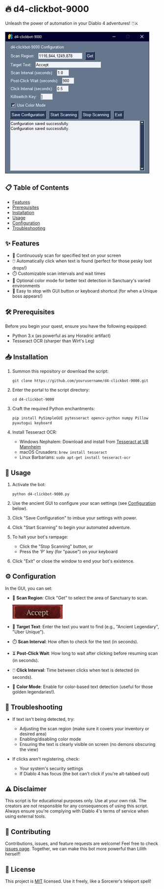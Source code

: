 # 🔥 d4-clickbot-9000

Unleash the power of automation in your Diablo 4 adventures! 🖱️⚔️

![d4-clickbot-9000 Main Interface](images/main-interface.png)

## 📋 Table of Contents
- [Features](#features)
- [Prerequisites](#prerequisites)
- [Installation](#installation)
- [Usage](#usage)
- [Configuration](#configuration)
- [Troubleshooting](#troubleshooting)

## ✨ Features

- 🔄 Continuously scan for specified text on your screen
- 🖱️ Automatically click when text is found (perfect for those pesky loot drops!)
- ⏱️ Customizable scan intervals and wait times
- 🎨 Optional color mode for better text detection in Sanctuary's varied environments
- 🛑 Easy to stop with GUI button or keyboard shortcut (for when a Unique boss appears!)

## 🛠️ Prerequisites

Before you begin your quest, ensure you have the following equipped:
- Python 3.x (as powerful as any Horadric artifact)
- Tesseract OCR (sharper than Wirt's Leg)

## 📥 Installation

1. Summon this repository or download the script:
   ```
   git clone https://github.com/yourusername/d4-clickbot-9000.git
   ```

2. Enter the portal to the script directory:
   ```
   cd d4-clickbot-9000
   ```

3. Craft the required Python enchantments:
   ```
   pip install PySimpleGUI pytesseract opencv-python numpy Pillow pyautogui keyboard
   ```

4. Install Tesseract OCR:
   - Windows Nephalem: Download and install from [Tesseract at UB Mannheim](https://github.com/UB-Mannheim/tesseract/wiki)
   - macOS Crusaders: `brew install tesseract`
   - Linux Barbarians: `sudo apt-get install tesseract-ocr`

## 🚀 Usage

1. Activate the bot:
   ```
   python d4-clickbot-9000.py
   ```

2. Use the ancient GUI to configure your scan settings (see [Configuration](#configuration) below).

3. Click "Save Configuration" to imbue your settings with power.

4. Click "Start Scanning" to begin your automated adventure.

5. To halt your bot's rampage:
   - Click the "Stop Scanning" button, or
   - Press the 'P' key (for "pause") on your keyboard

6. Click "Exit" or close the window to end your bot's existence.

## ⚙️ Configuration

In the GUI, you can set:

- 🔲 **Scan Region**: Click "Get" to select the area of Sanctuary to scan.

  ![Scan Region Selection](images/scan-region.png)

- 📝 **Target Text**: Enter the text you want to find (e.g., "Ancient Legendary", "Uber Unique").
- ⏱️ **Scan Interval**: How often to check for the text (in seconds).
- ⏳ **Post-Click Wait**: How long to wait after clicking before resuming scan (in seconds).
- 🖱️ **Click Interval**: Time between clicks when text is detected (in seconds).
- 🎨 **Color Mode**: Enable for color-based text detection (useful for those golden legendaries!).

## 🔧 Troubleshooting

- If text isn't being detected, try:
  - Adjusting the scan region (make sure it covers your inventory or desired area)
  - Enabling/disabling color mode
  - Ensuring the text is clearly visible on screen (no demons obscuring the view)

- If clicks aren't registering, check:
  - Your system's security settings
  - If Diablo 4 has focus (the bot can't click if you're alt-tabbed out)

## ⚠️ Disclaimer

This script is for educational purposes only. Use at your own risk. The creators are not responsible for any consequences of using this script. Always ensure you're complying with Diablo 4's terms of service when using external tools.

## 🤝 Contributing

Contributions, issues, and feature requests are welcome! Feel free to check [issues page](https://github.com/yourusername/d4-clickbot-9000/issues). Together, we can make this bot more powerful than Lilith herself!

## 📜 License

This project is [MIT](https://choosealicense.com/licenses/mit/) licensed. Use it freely, like a Sorcerer's teleport spell!
